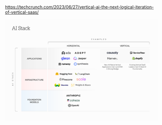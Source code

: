 https://techcrunch.com/2023/06/27/vertical-ai-the-next-logical-iteration-of-vertical-saas/



![](Assets/AI-stack-examples.png.webp)